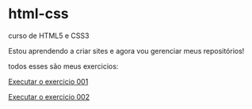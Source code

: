 # html-css
 
 curso de HTML5 e CSS3

Estou aprendendo a criar sites e agora vou gerenciar meus repositórios!

todos esses são meus exercicios:

 <a href="https://gustavocarvalhorodrigues.github.io/html-css/modulo 1/exercicios/ex001/index.html">Executar o exercicio 001</a>

 <a href="https://gustavocarvalhorodrigues.github.io/html-css/modulo 1/exercicios/ex002/index.html">Executar o exercicio 002